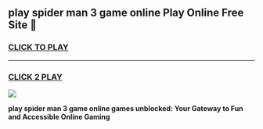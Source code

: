 
## play spider man 3 game online Play Online Free Site 👋
<h3>
<a href="https://download.freeplayer.one?title=play_spider_man_3_game_online&ref=21F">CLICK TO PLAY</a></h3>
<hr>

<h3>
<a href="https://download.freeplayer.one?title=play_spider_man_3_game_online&ref=21F">CLICK 2 PLAY</a>
  
</h3>

<a href="https://download.freeplayer.one?title=play_spider_man_3_game_online&ref=21F"><img src="https://cdnb.artstation.com/p/assets/images/images/032/539/853/original/anto-thomas-button-gif.gif"></a>


**play spider man 3 game online games unblocked: Your Gateway to Fun and Accessible Online Gaming**
